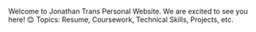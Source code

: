 Welcome to Jonathan Trans Personal Website. 
We are excited to see you here! 😊
Topics: Resume, Coursework, Technical Skills, Projects, etc. 

